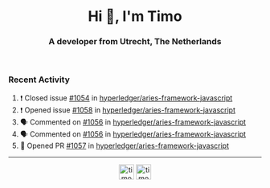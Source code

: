 <h1 align="center">Hi 👋, I'm Timo</h1>
<h3 align="center">A developer from Utrecht, The Netherlands</h3>
<br/>
<!-- https://github.com/rahuldkjain/github-profile-readme-generator --!>

<!--  <p align="left"><img src="https://github-readme-stats.vercel.app/api?username=timoglastra&show_icons=true&count_private=true&" alt="timoglastra" /></p> --!>

<!--
Github language stats
<p align="left"><img src="https://github-readme-stats.vercel.app/api/top-langs/?username=timoglastra&layout=compact" alt="timoglastra" /><p>
-->

<!-- Codestats language stats -->
<!-- <p align="left"><img src="https://codestats-readme.vercel.app/api/top-langs/?username=timoglastra&layout=compact&language_count=12" alt="timoglastra" /><p>    --!>
  
<h3>Recent Activity</h3>

<!--START_SECTION:activity-->
1. ❗️ Closed issue [#1054](https://github.com/hyperledger/aries-framework-javascript/issues/1054) in [hyperledger/aries-framework-javascript](https://github.com/hyperledger/aries-framework-javascript)
2. ❗️ Opened issue [#1058](https://github.com/hyperledger/aries-framework-javascript/issues/1058) in [hyperledger/aries-framework-javascript](https://github.com/hyperledger/aries-framework-javascript)
3. 🗣 Commented on [#1056](https://github.com/hyperledger/aries-framework-javascript/issues/1056) in [hyperledger/aries-framework-javascript](https://github.com/hyperledger/aries-framework-javascript)
4. 🗣 Commented on [#1056](https://github.com/hyperledger/aries-framework-javascript/issues/1056) in [hyperledger/aries-framework-javascript](https://github.com/hyperledger/aries-framework-javascript)
5. 💪 Opened PR [#1057](https://github.com/hyperledger/aries-framework-javascript/pull/1057) in [hyperledger/aries-framework-javascript](https://github.com/hyperledger/aries-framework-javascript)
<!--END_SECTION:activity-->

---

<p align="center">
<a href="https://twitter.com/timoglastra" target="blank"><img align="center" src="https://cdn.jsdelivr.net/npm/simple-icons@3.0.1/icons/twitter.svg" alt="timoglastra" height="30" width="30" /></a>
<a href="https://linkedin.com/in/timoglastra" target="blank"><img align="center" src="https://cdn.jsdelivr.net/npm/simple-icons@3.0.1/icons/linkedin.svg" alt="timoglastra" height="30" width="30" /></a>
</p>



